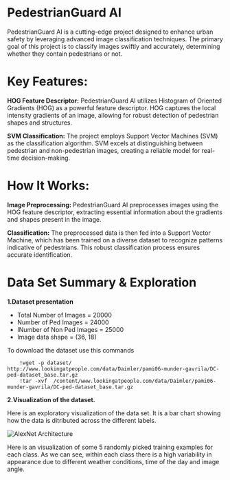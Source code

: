 # **PedestrianGuard AI**

PedestrianGuard AI is a cutting-edge project designed to enhance urban safety by leveraging advanced image classification techniques. The primary goal of this project is to classify images swiftly and accurately, determining whether they contain pedestrians or not.

# **Key Features:**

**HOG Feature Descriptor:** PedestrianGuard AI utilizes Histogram of Oriented Gradients (HOG) as a powerful feature descriptor. HOG captures the local intensity gradients of an image, allowing for robust detection of pedestrian shapes and structures.

**SVM Classification:** The project employs Support Vector Machines (SVM) as the classification algorithm. SVM excels at distinguishing between pedestrian and non-pedestrian images, creating a reliable model for real-time decision-making.

# **How It Works:**

**Image Preprocessing:** PedestrianGuard AI preprocesses images using the HOG feature descriptor, extracting essential information about the gradients and shapes present in the image.

**Classification:** The preprocessed data is then fed into a Support Vector Machine, which has been trained on a diverse dataset to recognize patterns indicative of pedestrians. This robust classification process ensures accurate identification.

# **Data Set Summary & Exploration**

**1.Dataset presentation**

  - Total Number of Images =  20000
  - Number of Ped Images =  24000
  - INumber of Non Ped Images = 25000
  - Image data shape =  (36, 18)

To download the dataset use this commands

        !wget -p dataset/  http://www.lookingatpeople.com/data/Daimler/pami06-munder-gavrila/DC-ped-dataset_base.tar.gz
        !tar -xvf  /content/www.lookingatpeople.com/data/Daimler/pami06-munder-gavrila/DC-ped-dataset_base.tar.gz

**2.Visualization of the dataset.**

Here is an exploratory visualization of the data set. It is a bar chart showing how the data is ditributed across the different labels.

<img src="training_set_counts.png"  title="AlexNet Architecture">

Here is an visualization of some 5 randomly picked training examples for each class. As we can see, within each class there is a high variability in appearance due to different weather conditions, time of the day and image angle.
